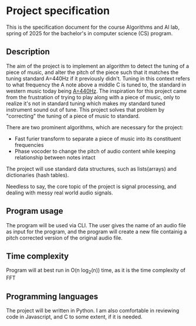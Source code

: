 # Project specification

This is the specification document for the course Algorithms and AI lab, spring of 2025 for the bachelor's in computer science (CS) program.


## Description

The aim of the project is to implement an algorithm to detect the tuning of a piece of music, and alter the pitch of the piece such that it matches the tuning standard A=440Hz if it previously didn't. Tuning in this context refers to what frequency the A note above a middle C is tuned to, the standard in western music today being [A=440Hz](https://en.wikipedia.org/wiki/A440_(pitch_standard)). The inspiration for this project came from the frustration of trying to play along with a piece of music, only to realize it's not in standard tuning which makes my standard tuned instrument sound out of tune. This project solves that problem by "correcting" the tuning of a piece of music to standard.

There are two prominent algorithms, which are necessary for the project:

- Fast furier transform to separate a piece of music into its constituent frequencies
- Phase vocoder to change the pitch of audio content while keeping relationship between notes intact

The project will use standard data structures, such as lists(arrays) and dictionaries (hash tables).

Needless to say, the core topic of the project is signal processing, and dealing with messy real world audio signals.

## Program usage

The program will be used via CLI. The user gives the name of an audio file as input for the program, and the program will create a new file containig a pitch corrected version of the original audio file.

## Time complexity

Program will at best run in O(n log<sub>2</sub>(n)) time, as it is the time complexity of FFT

## Programming languages

The project will be written in Python. I am also comfortable in reviewing code in Javascript, and C to some extent, if it is needed.